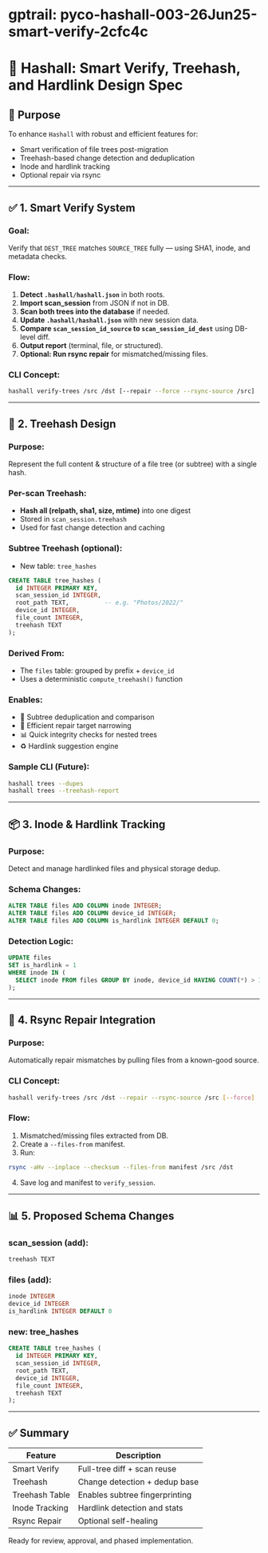 # gptrail: pyco-hashall-003-26Jun25-smart-verify-2cfc4c
# 📘 Hashall: Smart Verify, Treehash, and Hardlink Design Spec

## 🧠 Purpose
To enhance `Hashall` with robust and efficient features for:
- Smart verification of file trees post-migration
- Treehash-based change detection and deduplication
- Inode and hardlink tracking
- Optional repair via rsync

---

## ✅ 1. Smart Verify System

### Goal:
Verify that `DEST_TREE` matches `SOURCE_TREE` fully — using SHA1, inode, and metadata checks.

### Flow:
1. **Detect `.hashall/hashall.json`** in both roots.
2. **Import scan_session** from JSON if not in DB.
3. **Scan both trees into the database** if needed.
4. **Update `.hashall/hashall.json`** with new session data.
5. **Compare `scan_session_id_source` to `scan_session_id_dest`** using DB-level diff.
6. **Output report** (terminal, file, or structured).
7. **Optional: Run rsync repair** for mismatched/missing files.

### CLI Concept:
```bash
hashall verify-trees /src /dst [--repair --force --rsync-source /src]
```

---

## 🌲 2. Treehash Design

### Purpose:
Represent the full content & structure of a file tree (or subtree) with a single hash.

### Per-scan Treehash:
- **Hash all (relpath, sha1, size, mtime)** into one digest
- Stored in `scan_session.treehash`
- Used for fast change detection and caching

### Subtree Treehash (optional):
- New table: `tree_hashes`

```sql
CREATE TABLE tree_hashes (
  id INTEGER PRIMARY KEY,
  scan_session_id INTEGER,
  root_path TEXT,          -- e.g. "Photos/2022/"
  device_id INTEGER,
  file_count INTEGER,
  treehash TEXT
);
```

### Derived From:
- The `files` table: grouped by prefix + `device_id`
- Uses a deterministic `compute_treehash()` function

### Enables:
- 📂 Subtree deduplication and comparison
- 🔄 Efficient repair target narrowing
- 📊 Quick integrity checks for nested trees
- ♻️ Hardlink suggestion engine

### Sample CLI (Future):
```bash
hashall trees --dupes
hashall trees --treehash-report
```

---

## 📦 3. Inode & Hardlink Tracking

### Purpose:
Detect and manage hardlinked files and physical storage dedup.

### Schema Changes:
```sql
ALTER TABLE files ADD COLUMN inode INTEGER;
ALTER TABLE files ADD COLUMN device_id INTEGER;
ALTER TABLE files ADD COLUMN is_hardlink INTEGER DEFAULT 0;
```

### Detection Logic:
```sql
UPDATE files
SET is_hardlink = 1
WHERE inode IN (
  SELECT inode FROM files GROUP BY inode, device_id HAVING COUNT(*) > 1
);
```

---

## 🔁 4. Rsync Repair Integration

### Purpose:
Automatically repair mismatches by pulling files from a known-good source.

### CLI Concept:
```bash
hashall verify-trees /src /dst --repair --rsync-source /src [--force]
```

### Flow:
1. Mismatched/missing files extracted from DB.
2. Create a `--files-from` manifest.
3. Run:
```bash
rsync -aHv --inplace --checksum --files-from manifest /src /dst
```

4. Save log and manifest to `verify_session`.

---

## 📊 5. Proposed Schema Changes

### scan_session (add):
```sql
treehash TEXT
```

### files (add):
```sql
inode INTEGER
device_id INTEGER
is_hardlink INTEGER DEFAULT 0
```

### new: tree_hashes
```sql
CREATE TABLE tree_hashes (
  id INTEGER PRIMARY KEY,
  scan_session_id INTEGER,
  root_path TEXT,
  device_id INTEGER,
  file_count INTEGER,
  treehash TEXT
);
```

---

## ✅ Summary

| Feature            | Description |
|--------------------|-------------|
| Smart Verify       | Full-tree diff + scan reuse |
| Treehash           | Change detection + dedup base |
| Treehash Table     | Enables subtree fingerprinting |
| Inode Tracking     | Hardlink detection and stats |
| Rsync Repair       | Optional self-healing |

Ready for review, approval, and phased implementation.
